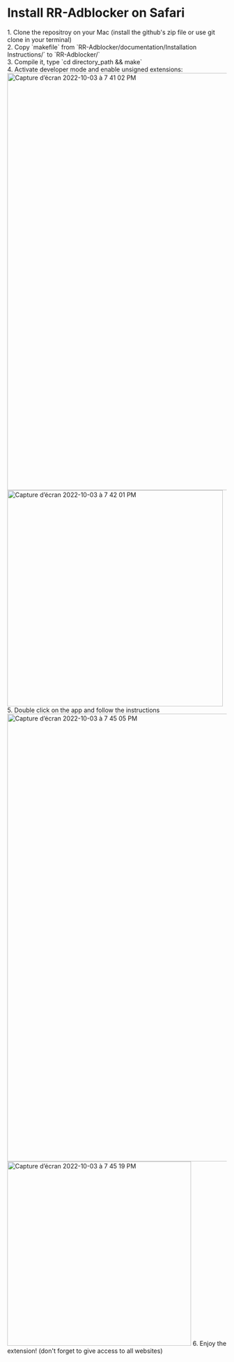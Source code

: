 <h1>Install RR-Adblocker on Safari</h1>
1. Clone the repositroy on your Mac (install the github's zip file or use git clone in your terminal)<br/>
2. Copy `makefile` from `RR-Adblocker/documentation/Installation Instructions/` to `RR-Adblocker/`<br/>
3. Compile it, type `cd directory_path && make`<br/>
4. Activate developer mode and enable unsigned extensions: <br/>
  <img width="955" alt="Capture d’écran 2022-10-03 à 7 41 02 PM" src="https://user-images.githubusercontent.com/44288655/193645290-a308eed0-6c39-47db-8066-93246bb448c2.png">
  <img width="495" alt="Capture d’écran 2022-10-03 à 7 42 01 PM" src="https://user-images.githubusercontent.com/44288655/193645305-31db31a6-98f9-4e31-b841-7906cb994f8b.png">
5. Double click on the app and follow the instructions
  <img width="1025" alt="Capture d’écran 2022-10-03 à 7 45 05 PM" src="https://user-images.githubusercontent.com/44288655/193645314-21729cfb-004a-4f94-a583-4786eb5676c0.png">
  <img width="422" alt="Capture d’écran 2022-10-03 à 7 45 19 PM" src="https://user-images.githubusercontent.com/44288655/193645318-ab94c52e-40be-4bec-9c9d-520969198b76.png">
6. Enjoy the extension! (don't forget to give access to all websites)
